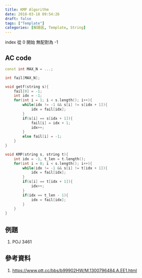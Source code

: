 ```yaml
---
title: KMP Algorithm
date: 2018-03-18 09:54:26
draft: false
tags: ["Template"]
categories: [解題區, Template, String]
---
```


index 從 0 開始
無配對為 -1

## AC code
```cpp
const int MAX_N = ...;

int fail[MAX_N];

void getf(string s){
    fail[0] = -1;
    int idx = -1;
    for(int i = 1; i < s.length(); i++){
        while(idx != -1 && s[i] != s[idx + 1]){
            idx = fail[idx];
        }
        if(s[i] == s[idx + 1]){
            fail[i] = idx + 1;
            idx++;
        }
        else fail[i] = -1;
    }
}

void KMP(string s, string t){
    int idx = -1, t_len = t.length();
    for(int i = 0; i < s.length(); i++){
        while(idx != -1 && s[i] != t[idx + 1]){
            idx = fail[idx];
        }
        if(s[i] == t[idx + 1]){
            idx++;
        }
        if(idx == t_len - 1){
            idx = fail[idx];
        }
    }
}
```
## 例題
1. POJ 3461

## 參考資料
1. https://www.ptt.cc/bbs/b99902HW/M.1300796484.A.EE1.html